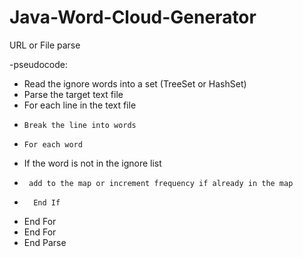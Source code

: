 # Java-Word-Cloud-Generator
URL or File parse

-pseudocode: 
* Read the ignore words into a set (TreeSet or HashSet)
* Parse the target text file
*  For each line in the  text file
*     Break the line into words
*     For each word
*	If the word is not in the ignore list
*	   add to the map or increment frequency if already in the map
*       End If
*    End For
*  End For
* End Parse
